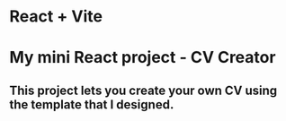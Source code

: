 # React + Vite

# My mini React project - CV Creator
## This project lets you create your own CV using the template that I designed.
